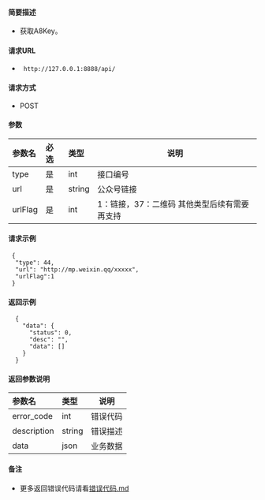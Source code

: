 
#### 简要描述

- 获取A8Key。

#### 请求URL
- ` http://127.0.0.1:8888/api/`
  
#### 请求方式
- POST 

#### 参数

| 参数名     | 必选 | 类型     | 说明                       |   
|:--------|:---|:-------|--------------------------|   
| type    | 是  | int    | 接口编号                     |   
| url     | 是  | string | 公众号链接                    |   
| urlFlag | 是  | int    | 1：链接，37：二维码 其他类型后续有需要再支持 |   

#### 请求示例

```
 {
  "type": 44,
  "url": "http://mp.weixin.qq/xxxxx",
  "urlFlag":1
 } 
```

#### 返回示例 

``` 
  {
    "data": {
      "status": 0,
      "desc": "",
      "data": []
    }
  }
```

#### 返回参数说明 

| 参数名         | 类型     | 说明   |   
|:------------|:-------|------|   
| error_code  | int    | 错误代码 |   
| description | string | 错误描述 |   
| data        | json   | 业务数据 |   

#### 备注 

- 更多返回错误代码请看[错误代码.md](../错误代码.md)







